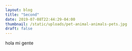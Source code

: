 ```yaml
---
layout: blog
title: "Second"
date: 2019-07-08T22:44:29-04:00
thumbnail: /static/uploads/pet-animal-animals-pets.jpg
draft: false
---
```

hola mi gente